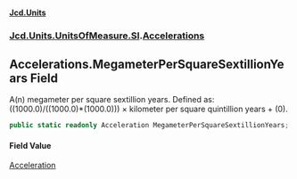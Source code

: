 #### [Jcd.Units](index.md 'index')
### [Jcd.Units.UnitsOfMeasure.SI](Jcd.Units.UnitsOfMeasure.SI.md 'Jcd.Units.UnitsOfMeasure.SI').[Accelerations](Accelerations.md 'Jcd.Units.UnitsOfMeasure.SI.Accelerations')

## Accelerations.MegameterPerSquareSextillionYears Field

A(n) megameter per square sextillion years. Defined as: ((1000.0)/((1000.0)*(1000.0))) × kilometer per square quintillion years + (0).

```csharp
public static readonly Acceleration MegameterPerSquareSextillionYears;
```

#### Field Value
[Acceleration](Acceleration.md 'Jcd.Units.UnitTypes.Acceleration')